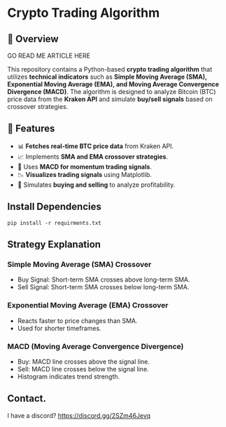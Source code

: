 # Crypto Trading Algorithm

## 📌 Overview

GO READ ME ARTICLE HERE 

This repository contains a Python-based **crypto trading algorithm** that utilizes **technical indicators** such as **Simple Moving Average (SMA), Exponential Moving Average (EMA), and Moving Average Convergence Divergence (MACD)**. The algorithm is designed to analyze Bitcoin (BTC) price data from the **Kraken API** and simulate **buy/sell signals** based on crossover strategies.

## 🚀 Features
- 📊 **Fetches real-time BTC price data** from Kraken API.
- 📈 Implements **SMA and EMA crossover strategies**.
- 🔀 Uses **MACD for momentum trading signals**.
- 📉 **Visualizes trading signals** using Matplotlib.
- 🏦 Simulates **buying and selling** to analyze profitability.

## Install Dependencies
`pip install -r requirments.txt` 

## Strategy Explanation

### Simple Moving Average (SMA) Crossover
- Buy Signal: Short-term SMA crosses above long-term SMA.
- Sell Signal: Short-term SMA crosses below long-term SMA.

###  Exponential Moving Average (EMA) Crossover
- Reacts faster to price changes than SMA.
- Used for shorter timeframes.

###  MACD (Moving Average Convergence Divergence)
- Buy: MACD line crosses above the signal line.
- Sell: MACD line crosses below the signal line.
- Histogram indicates trend strength.


## Contact.
I have a discord?
https://discord.gg/2SZm46Jevq
